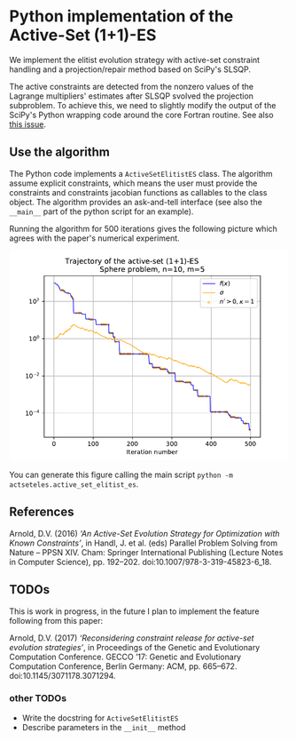 # Python implementation of the Active-Set (1+1)-ES

We implement the elitist evolution strategy with active-set constraint handling and a projection/repair method based on SciPy's SLSQP.

The active constraints are detected from the nonzero values of the Lagrange multipliers' estimates after SLSQP svolved the projection subproblem. To achieve this, we need to slightly modify the output of the SciPy's Python wrapping code around the core Fortran routine. See also [this issue](https://github.com/scipy/scipy/issues/14394).

## Use the algorithm

The Python code implements a `ActiveSetElitistES` class. The algorithm assume explicit constraints, which means the user must provide the constraints and constraints jacobian functions as callables to the class object. The algorithm provides an ask-and-tell interface (see also the `__main__` part of the python script for an example).

Running the algorithm for 500 iterations gives the following picture which agrees with the paper's numerical experiment.

![](figures/plot_active_set_elitist_es_on_sphere.png)

You can generate this figure calling the main script `python -m actseteles.active_set_elitist_es`.

## References

Arnold, D.V. (2016) *‘An Active-Set Evolution Strategy for Optimization with Known Constraints’*, in Handl, J. et al. (eds) Parallel Problem Solving from Nature – PPSN XIV. Cham: Springer International Publishing (Lecture Notes in Computer Science), pp. 192–202. doi:10.1007/978-3-319-45823-6_18.

## TODOs

This is work in progress, in the future I plan to implement the feature following from this paper:

Arnold, D.V. (2017) *‘Reconsidering constraint release for active-set evolution strategies’*, in Proceedings of the Genetic and Evolutionary Computation Conference. GECCO ’17: Genetic and Evolutionary Computation Conference, Berlin Germany: ACM, pp. 665–672. doi:10.1145/3071178.3071294.

### other TODOs
 - Write the docstring for `ActiveSetElitistES`
 - Describe parameters in the `__init__` method
